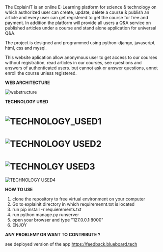 The ExplainIT is an online E-Learning platform for science & technology on which authorized user can create, update, delete a course & publish an article and every user can get registered to get the course for free and payment.
In addition the platform will provide all users a Q&A service on published articles under a course and stand alone application for universal Q&A.

The project is designed and programmed using python-django, javascript, html, css and mysql.

This website aplication allow anonymous user to get access to our courses without registration, read articles in our courses, see questions and answers of authenticated users. but cannot ask or answer questions, annot enroll the course unless registered.


**WEB ARCHITECTURE**


![webstructure](https://github.com/Kitesa/E-Learning-platform/assets/67538957/eb349d3f-fc52-4c63-9412-584a591b41e4)

**TECHNOLOGY USED**


![TECHNOLOGY_USED1](https://github.com/Kitesa/E-Learning-platform/assets/67538957/5f2dc4e7-d968-4f00-ac0b-26575d493646)
=====================================================================================================================================
![TECHNOLOGY USED2](https://github.com/Kitesa/E-Learning-platform/assets/67538957/d5837c7f-3ea3-4b5a-aa2d-dd2015dacb63)
=====================================================================================================================================
![TECHNOLGY USED3](https://github.com/Kitesa/E-Learning-platform/assets/67538957/637b3840-1699-4a85-b4e1-a35e4fab46c9)
=====================================================================================================================================
![TECHNOLOGY USED4](https://github.com/Kitesa/E-Learning-platform/assets/67538957/38d56096-7416-4d7d-b1b6-5b7ed84f198c)



**HOW TO USE**

1) clone the repository to free virtual environment on your computer
2) Go to explainit directory in which requiremennt.txt is located
3) run pip install -r requierements.txt
4) run python manage.py runserver
5) open your browser and type "127.0.0.1:8000"
6) ENJOY


**ANY PROBLEM? OR WANT TO CONTRIBUTE ?**

see deployed version of the app 
https://feedback.blueboard.tech
